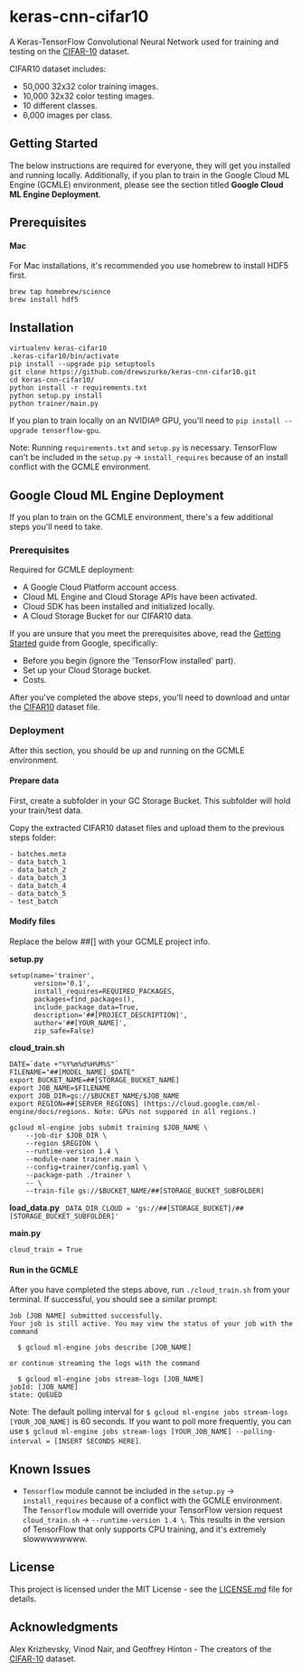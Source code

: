 # keras-cnn-cifar10
A Keras-TensorFlow Convolutional Neural Network used for training and testing on the [CIFAR-10](https://www.cs.toronto.edu/~kriz/cifar.html) dataset.

CIFAR10 dataset includes:

* 50,000 32x32 color training images.
* 10,000 32x32 color testing images.
* 10 different classes.
* 6,000 images per class.

## Getting Started
The below instructions are required for everyone, they will get you installed and running locally. Additionally, 
if you plan to train in the Google Cloud ML Engine (GCMLE) environment, please see the section titled 
**Google Cloud ML Engine Deployment**.

## Prerequisites
#### Mac
For Mac installations, it's recommended you use homebrew to install HDF5 first.
```
brew tap homebrew/science
brew install hdf5
```

## Installation
```
virtualenv keras-cifar10
.keras-cifar10/bin/activate
pip install --upgrade pip setuptools
git clone https://github.com/drewszurko/keras-cnn-cifar10.git
cd keras-cnn-cifar10/ 
python install -r requirements.txt
python setup.py install
python trainer/main.py
```

If you plan to train locally on an NVIDIA® GPU, you'll need to `pip install --upgrade tensorflow-gpu`.

Note: Running `requirements.txt` and `setup.py` is necessary. TensorFlow can't be included in the
`setup.py` -> `install_requires` because of an install conflict with the GCMLE environment. 


## Google Cloud ML Engine Deployment
If you plan to train on the GCMLE environment, there's a few additional steps you'll need to take.

### Prerequisites
Required for GCMLE deployment:
* A Google Cloud Platform account access.
* Cloud ML Engine and Cloud Storage APIs have been activated. 
* Cloud SDK has been installed and initialized locally.
* A Cloud Storage Bucket for our CIFAR10 data.

If you are unsure that you meet the prerequisites above, read the 
[Getting Started](https://cloud.google.com/ml-engine/docs/getting-started-training-prediction) guide from Google, specifically:

* Before you begin (ignore the 'TensorFlow installed' part).
* Set up your Cloud Storage bucket.
* Costs.

After you've completed the above steps, you'll need to download and untar the
[CIFAR10](https://www.cs.toronto.edu/~kriz/cifar-10-python.tar.gz) dataset file. 

### Deployment
After this section, you should be up and running on the GCMLE environment.

#### Prepare data
First, create a subfolder in your GC Storage Bucket. This subfolder will hold your train/test data.

Copy the extracted CIFAR10 dataset files and upload them to the previous steps folder:
```
- batches.meta
- data_batch_1
- data_batch_2
- data_batch_3
- data_batch_4
- data_batch_5
- test_batch
```

#### Modify files
Replace the below ##[] with your GCMLE project info. 

**setup.py**

```
setup(name='trainer',
      version='0.1',
      install_requires=REQUIRED_PACKAGES,
      packages=find_packages(),
      include_package_data=True,
      description='##[PROJECT_DESCRIPTION]',
      author='##[YOUR_NAME]', 
      zip_safe=False)
```

**cloud_train.sh**
```
DATE=`date +"%Y%m%d%H%M%S"`
FILENAME="##[MODEL_NAME]_$DATE"
export BUCKET_NAME=##[STORAGE_BUCKET_NAME] 
export JOB_NAME=$FILENAME
export JOB_DIR=gs://$BUCKET_NAME/$JOB_NAME
export REGION=##[SERVER_REGIONS] (https://cloud.google.com/ml-engine/docs/regions. Note: GPUs not suppored in all regions.)

gcloud ml-engine jobs submit training $JOB_NAME \
    --job-dir $JOB_DIR \
    --region $REGION \
    --runtime-version 1.4 \
    --module-name trainer.main \
    --config=trainer/config.yaml \
    --package-path ./trainer \
    -- \
    --train-file gs://$BUCKET_NAME/##[STORAGE_BUCKET_SUBFOLDER]
```

**load_data.py**
`_DATA_DIR_CLOUD = 'gs://##[STORAGE_BUCKET]/##[STORAGE_BUCKET_SUBFOLDER]'`

**main.py**

`cloud_train = True`
    
#### Run in the GCMLE
After you have completed the steps above, run `./cloud_train.sh` from your terminal.
 If successful, you should see a similar prompt:

```
Job [JOB NAME] submitted successfully.
Your job is still active. You may view the status of your job with the command

  $ gcloud ml-engine jobs describe [JOB_NAME]

or continue streaming the logs with the command

  $ gcloud ml-engine jobs stream-logs [JOB_NAME]
jobId: [JOB_NAME]
state: QUEUED
```

Note: The default polling interval for `$ gcloud ml-engine jobs stream-logs [YOUR_JOB_NAME]` is 60 seconds. 
If you want to poll more frequently, you can use  `$ gcloud ml-engine jobs stream-logs [YOUR_JOB_NAME] --polling-interval = [INSERT SECONDS HERE]`.

## Known Issues
* `Tensorflow` module cannot be included in the `setup.py` -> `install_requires` because of a conflict with the GCMLE environment. 
The `Tensorflow` module will override your TensorFlow version request `cloud_train.sh` -> `--runtime-version 1.4 \`. This 
results in the version of TensorFlow that only supports CPU training, and it's extremely slowwwwwwww.

## License
This project is licensed under the MIT License - see the [LICENSE.md](https://github.com/drewszurko/keras-cnn-cifar10/blob/master/LICENSE) file for details.

## Acknowledgments
Alex Krizhevsky, Vinod Nair, and Geoffrey Hinton - The creators of the [CIFAR-10](https://www.cs.toronto.edu/~kriz/cifar.html) dataset.